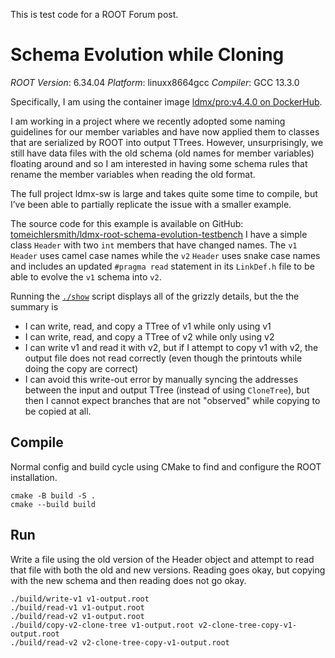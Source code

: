 This is test code for a ROOT Forum post.

# Schema Evolution while Cloning
_ROOT Version_: 6.34.04
_Platform_: linuxx8664gcc
_Compiler_: GCC 13.3.0

Specifically, I am using the container image [ldmx/pro:v4.4.0 on DockerHub](https://hub.docker.com/layers/ldmx/pro/v4.4.0/images/sha256-3e2c25c7430441b5871d334b13a0ed93bcfa58cfe2fd6d88503040df7a1ae01f).

I am working in a project where we recently adopted some naming guidelines for our member variables and have now applied them to classes that are serialized by ROOT into output TTrees. However, unsurprisingly, we still have data files with the old schema (old names for member variables) floating around and so I am interested in having some schema rules that rename the member variables when reading the old format.

The full project ldmx-sw is large and takes quite some time to compile, but I’ve been able to partially replicate the issue with a smaller example.

The source code for this example is available on GitHub:
[tomeichlersmith/ldmx-root-schema-evolution-testbench](https://github.com/tomeichlersmith/ldmx-root-schema-evolution-testbench/tree/main)
I have a simple class `Header` with two `int` members that have changed names.
The `v1` `Header` uses camel case names while the `v2` `Header` uses snake case names
and includes an updated `#pragma read` statement in its `LinkDef.h` file to be
able to evolve the `v1` schema into `v2`.

Running the [`./show`](show) script displays all of the grizzly details, but
the the summary is
- I can write, read, and copy a TTree of v1 while only using v1
- I can write, read, and copy a TTree of v2 while only using v2
- I can write v1 and read it with v2, but if I attempt to copy v1 with v2, the output file does not read correctly (even though the printouts while doing the copy are correct)
- I can avoid this write-out error by manually syncing the addresses between the input and output TTree (instead of using `CloneTree`), but then I cannot expect branches that are not "observed" while copying to be copied at all.

## Compile
Normal config and build cycle using CMake to find and configure the ROOT installation.
```
cmake -B build -S .
cmake --build build
```

## Run
Write a file using the old version of the Header object and attempt to read that
file with both the old and new versions.
Reading goes okay, but copying with the new schema and then reading does not go okay.

```
./build/write-v1 v1-output.root
./build/read-v1 v1-output.root
./build/read-v2 v1-output.root
./build/copy-v2-clone-tree v1-output.root v2-clone-tree-copy-v1-output.root
./build/read-v2 v2-clone-tree-copy-v1-output.root
```
